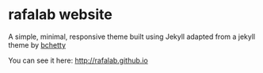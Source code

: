# rafalab website

A simple, minimal, responsive theme built using Jekyll adapted from a jekyll theme by [bchetty](https://github.com/bchetty/jekyllBasic)

You can see it here: http://rafalab.github.io
